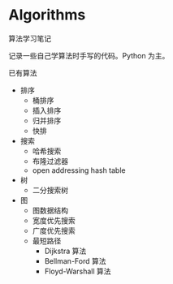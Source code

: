 # Algorithms
 算法学习笔记

记录一些自己学算法时手写的代码。Python 为主。

已有算法

- 排序
  - 桶排序
  - 插入排序
  - 归并排序
  - 快排
- 搜索
  - 哈希搜索
  - 布隆过滤器
  - open addressing hash table
- 树
  - 二分搜索树
- 图
  - 图数据结构
  - 宽度优先搜索
  - 广度优先搜索
  - 最短路径
    - Dijkstra 算法
    - Bellman-Ford 算法
    - Floyd-Warshall 算法
